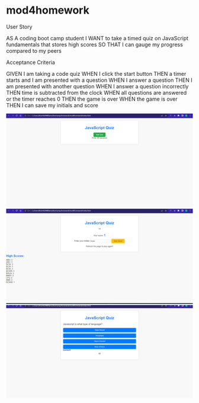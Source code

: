 # mod4homework
User Story

AS A coding boot camp student
I WANT to take a timed quiz on JavaScript fundamentals that stores high scores
SO THAT I can gauge my progress compared to my peers

Acceptance Criteria

GIVEN I am taking a code quiz
WHEN I click the start button
THEN a timer starts and I am presented with a question
WHEN I answer a question
THEN I am presented with another question
WHEN I answer a question incorrectly
THEN time is subtracted from the clock
WHEN all questions are answered or the timer reaches 0
THEN the game is over
WHEN the game is over
THEN I can save my initials and score


<img src="assets\mod4 screenshot1.png" alt="javascript quiz start page">

<img src="assets\mod 4 screenshot highscores.png" alt="javascript quiz questions">

<img src="assets\mod 4 quiz screenshot.png" alt="javascript quiz display high scores">